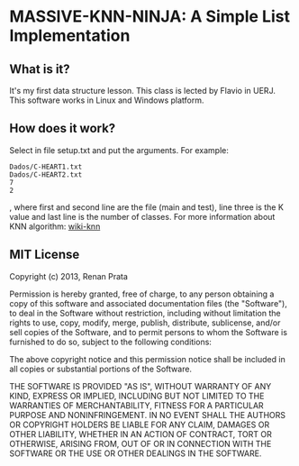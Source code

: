 MASSIVE-KNN-NINJA: A Simple List Implementation
=======================================

What is it?
-----------

It's my first data structure lesson. This class is lected by Flavio in UERJ. This software works in Linux and Windows platform.


How does it work?
-----------------

Select in file setup.txt and put the arguments. For example:

	Dados/C-HEART1.txt
	Dados/C-HEART2.txt
	7
	2

, where first and second line are the file (main and test), line three is the K value and last line is the number of classes. For more information about KNN algorithm: [wiki-knn](http://en.wikipedia.org/wiki/K-nearest_neighbor_algorithm)

	

MIT License
-----------------

Copyright (c) 2013, Renan Prata

Permission is hereby granted, free of charge, to any person obtaining a copy of this software and associated documentation files (the "Software"), to deal in the Software without restriction, including without limitation the rights to use, copy, modify, merge, publish, distribute, sublicense, and/or sell copies of the Software, and to permit persons to whom the Software is furnished to do so, subject to the following conditions:

The above copyright notice and this permission notice shall be included in all copies or substantial portions of the Software.

THE SOFTWARE IS PROVIDED "AS IS", WITHOUT WARRANTY OF ANY KIND, EXPRESS OR IMPLIED, INCLUDING BUT NOT LIMITED TO THE WARRANTIES OF MERCHANTABILITY, FITNESS FOR A PARTICULAR PURPOSE AND NONINFRINGEMENT. IN NO EVENT SHALL THE AUTHORS OR COPYRIGHT HOLDERS BE LIABLE FOR ANY CLAIM, DAMAGES OR OTHER LIABILITY, WHETHER IN AN ACTION OF CONTRACT, TORT OR OTHERWISE, ARISING FROM, OUT OF OR IN CONNECTION WITH THE SOFTWARE OR THE USE OR OTHER DEALINGS IN THE SOFTWARE.